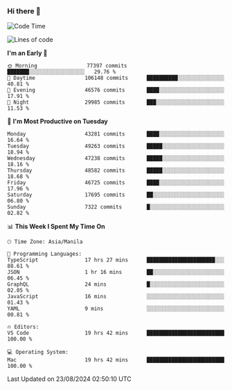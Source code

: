 ### Hi there 👋

<!--START_SECTION:waka-->
![Code Time](http://img.shields.io/badge/Code%20Time-5%2C469%20hrs%2048%20mins-blue)

![Lines of code](https://img.shields.io/badge/From%20Hello%20World%20I%27ve%20Written-117.2%20million%20lines%20of%20code-blue)

**I'm an Early 🐤** 

```text
🌞 Morning                77397 commits       ███████░░░░░░░░░░░░░░░░░░   29.76 % 
🌆 Daytime                106148 commits      ██████████░░░░░░░░░░░░░░░   40.81 % 
🌃 Evening                46576 commits       ████░░░░░░░░░░░░░░░░░░░░░   17.91 % 
🌙 Night                  29985 commits       ███░░░░░░░░░░░░░░░░░░░░░░   11.53 % 
```
📅 **I'm Most Productive on Tuesday** 

```text
Monday                   43281 commits       ████░░░░░░░░░░░░░░░░░░░░░   16.64 % 
Tuesday                  49263 commits       █████░░░░░░░░░░░░░░░░░░░░   18.94 % 
Wednesday                47238 commits       █████░░░░░░░░░░░░░░░░░░░░   18.16 % 
Thursday                 48582 commits       █████░░░░░░░░░░░░░░░░░░░░   18.68 % 
Friday                   46725 commits       ████░░░░░░░░░░░░░░░░░░░░░   17.96 % 
Saturday                 17695 commits       ██░░░░░░░░░░░░░░░░░░░░░░░   06.80 % 
Sunday                   7322 commits        █░░░░░░░░░░░░░░░░░░░░░░░░   02.82 % 
```


📊 **This Week I Spent My Time On** 

```text
🕑︎ Time Zone: Asia/Manila

💬 Programming Languages: 
TypeScript               17 hrs 27 mins      ██████████████████████░░░   88.61 % 
JSON                     1 hr 16 mins        ██░░░░░░░░░░░░░░░░░░░░░░░   06.45 % 
GraphQL                  24 mins             █░░░░░░░░░░░░░░░░░░░░░░░░   02.05 % 
JavaScript               16 mins             ░░░░░░░░░░░░░░░░░░░░░░░░░   01.43 % 
YAML                     9 mins              ░░░░░░░░░░░░░░░░░░░░░░░░░   00.81 % 

🔥 Editors: 
VS Code                  19 hrs 42 mins      █████████████████████████   100.00 % 

💻 Operating System: 
Mac                      19 hrs 42 mins      █████████████████████████   100.00 % 
```


 Last Updated on 23/08/2024 02:50:10 UTC
<!--END_SECTION:waka-->


<!--
**rad182/rad182** is a ✨ _special_ ✨ repository because its `README.md` (this file) appears on your GitHub profile.

Here are some ideas to get you started:

- 🔭 I’m currently working on ...
- 🌱 I’m currently learning ...
- 👯 I’m looking to collaborate on ...
- 🤔 I’m looking for help with ...
- 💬 Ask me about ...
- 📫 How to reach me: ...
- 😄 Pronouns: ...
- ⚡ Fun fact: ...
-->
